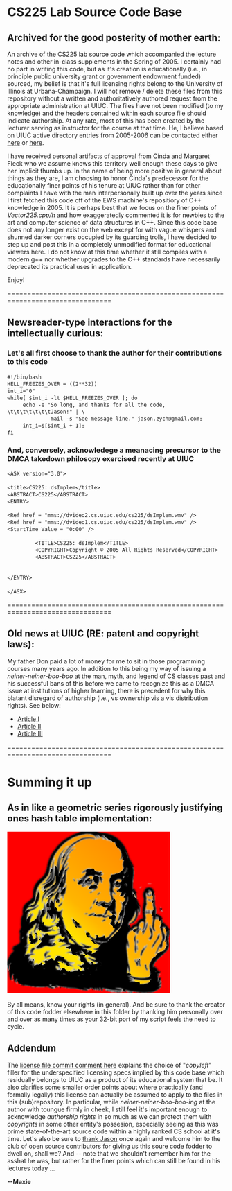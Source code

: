 # CS225 Lab Source Code Base

## Archived for the good posterity of mother earth: 

An archive of the CS225 lab source code which accompanied the lecture notes and other 
in-class supplements in the Spring of 2005. I certainly had no part in writing this 
code, but as it's creation is educationally (i.e., in principle public university grant 
or government endowment funded) sourced, my belief is that it's full licensing rights belong to the 
University of Illinois at Urbana-Champaign. I will not remove / delete these files from 
this repository without a written and authoritatively authored request from the appropriate 
administration at UIUC. The files have not been modified (to my knowledge) and the headers 
contained within each source file should indicate authorship. At any rate, most of this has 
been created by the lecturer serving as instructor for the course at that time. He, I believe 
based on UIUC active directory entries from 2005-2006 can be contacted either 
[here](mailto:jzych3@gmail.com) or [here](mailto:jason.zych@gmail.com). 

I have received personal artifacts of approval from Cinda and Margaret Fleck who we 
assume knows this territory well enough these days to give her implicit thumbs up.
In the name of being more positive in general about things as they are, I am choosing to 
honor Cinda's predecessor for the educationally finer points of his tenure at UIUC rather 
than for other complaints I have with the man interpersonally built up over the years since 
I first fetched this code off of the EWS machine's repositiory of C++ knowledge in 2005. 
It is perhaps best that we focus on the finer points of *Vector225.cpp/h* and how 
exaggeratedly commented it is for newbies to the art and computer science of data structures in C++. 
Since this code base does not any longer exist on the web except for with vague whispers and shunned darker 
corners occupied by its guarding trolls, I have decided to step up and post this in a completely 
unmodified format for educational viewers here. I do not know at this time whether it still 
compiles with a modern g++ nor whether upgrades to the C++ standards have necessarily 
deprecated its practical uses in application. 

Enjoy!

================================================================================

## Newsreader-type interactions for the intellectually curious:

### Let's all first choose to thank the author for their contributions to this code

```
#!/bin/bash
HELL_FREEZES_OVER = ((2**32))
int_i="0"
while[ $int_i -lt $HELL_FREEZES_OVER ]; do
     echo -e "So long, and thanks for all the code, \t\t\t\t\t\t\tJason!" | \
              mail -s "See message line." jason.zych@gmail.com;
     int_i=$[$int_i + 1];
fi
```

### And, conversely, acknowledege a meanacing precursor to the DMCA takedown philosopy exercised recently at UIUC

```
<ASX version="3.0">

<title>CS225: dsImplem</title>
<ABSTRACT>CS225</ABSTRACT>
<ENTRY>

<Ref href = "mms://dvideo2.cs.uiuc.edu/cs225/dsImplem.wmv" />
<Ref href = "mms://dvideo1.cs.uiuc.edu/cs225/dsImplem.wmv" />
<StartTime Value = "0:00" />

         <TITLE>CS225: dsImplem</TITLE>
         <COPYRIGHT>Copyright © 2005 All Rights Reserved</COPYRIGHT>
         <ABSTRACT>CS225</ABSTRACT>


</ENTRY>

</ASX>
```

================================================================================

## Old news at UIUC (RE: patent and copyright laws):

My father Don paid a lot of money for me to sit in those programming courses many years ago. 
In addition to this being my way of issuing a *neiner-neiner-boo-boo* at the man, myth, and 
legend of CS classes past and his successful bans of this before we came to recognize this 
as a DMCA issue at institutions of higher learning, there is precedent for why this blatant 
disregard of authorship (i.e., vs ownership vis a vis distribution rights). See below:

* [Article I](https://www.insidehighered.com/news/2016/11/11/homework-help-companies-continue-raise-copyright-academic-integrity-issues)
* [Article II](https://www.wired.com/2015/02/university-bans-github-homework-changes-mind/)
* [Article III](https://publish.illinois.edu/illinoisblj/category/intellectual-property/)

================================================================================

# Summing it up 

## As in like a geometric series rigorously justifying ones hash table implementation:

<img src="https://github.com/maxieds/ManuscriptComputationalData/blob/master/misc/other-publicly-funded/OlBenMeetsCheGuevara2600Style.png" />

By all means, know your rights (in general). And be sure to thank the creator of this code fodder elsewhere in this 
folder by thanking him personally over and over as many times as your 32-bit port of my script feels the need 
to cycle. 

## Addendum 

The [license file commit comment here](https://github.com/maxieds/ManuscriptComputationalData/commit/05a7b002d32579e9de3bdeef8575ac90d93d19c7#commitcomment-32239355) explains the choice of "*copyleft*" filler for the underspecified licensing specs implied by this code base which residually belongs to UIUC as a product of its educational system that be. It also clarifies some smaller order points about where practically (and formally legally) this license can actually be assumed to apply to the files in this (sub)repository. In particular, while *neiner-neiner-boo-boo-ing* at the author with toungue firmly in cheek, I still feel it's important enough to acknowledge *authorship rights* in so much as we can protect them with *copyrights* in some other entity's possesion, especially seeing as this was prime state-of-the-art source code within a highly ranked CS school at it's time. Let's also be sure to [thank Jason](https://github.com/maxieds/ManuscriptComputationalData/tree/master/misc/other-publicly-funded#newsreader-type-interactions-for-the-intellectually-curious) once again and welcome him to the club of open source contributors for giving us this soure code fodder to dwell on, shall we? And -- note that we shouldn't remember him for the asshat he was, but rather for the finer points which can still be found in his lectures today ...

**--Maxie**


